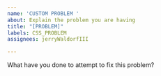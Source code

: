 ```yaml
---
name: 'CUSTOM PROBLEM '
about: Explain the problem you are having
title: "[PROBLEM]"
labels: CSS_PROBLEM
assignees: jerryWaldorfIII

---
```


What have you done to attempt to fix this problem?

